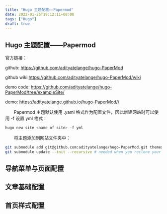 ```yaml
---
title: "Hugo 主题配置——Papermod"
date: 2022-01-25T19:12:11+08:00
tags: ["Hugo"]
draft: true
---
```


## Hugo 主题配置——Papermod

官方链接：

github: <https://github.com/adityatelange/hugo-PaperMod>

github wiki:<https://github.com/adityatelange/hugo-PaperMod/wiki>

demo code: <https://github.com/adityatelange/hugo-PaperMod/tree/exampleSite/>

demo: <https://adityatelange.github.io/hugo-PaperMod//>

&emsp;&emsp;Papermod 主题默认使用 .yaml 格式作为配置文件，因此新建网站时可以使用 -f 设置 yml 格式：

```bash
hugo new site <name of site> -f yml
```

&emsp;&emsp;将主题添加到网站文件夹中：

```bash
git submodule add git@github.com:adityatelange/hugo-PaperMod.git themes/PaperMod --depth=1
git submodule update --init --recursive # needed when you reclone your repo (submodules may not get cloned automatically)
```

## 导航菜单与页面配置

## 文章基础配置

## 首页样式配置

